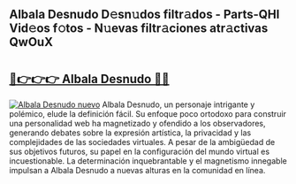 ## Albala Desnudo D𝚎sn𝚞dos filtr𝚊dos - Parts-QHl Vid𝚎os f𝚘tos - N𝚞evas filtr𝚊ciones atr𝚊ctivas QwOuX

# <h2><a href="http://mb42cbe.tromn.icu/?c=Albala+Desnudo">🔗👉👉👉 Albala Desnudo 🔗🔗</a></h2>

[![Albala Desnudo nuevo](https://i.imgur.com/pEAQMta.gif)](http://mb42cbe.tromn.icu/?c=Albala+Desnudo)
Albala Desnudo, un personaje intrigante y polémico, elude la definición fácil. Su enfoque poco ortodoxo para construir una personalidad web ha magnetizado y ofendido a los observadores, generando debates sobre la expresión artística, la privacidad y las complejidades de las sociedades virtuales. A pesar de la ambigüedad de sus objetivos futuros, su papel en la configuración del mundo virtual es incuestionable. La determinación inquebrantable y el magnetismo innegable impulsan a Albala Desnudo a nuevas alturas en la comunidad en línea.
